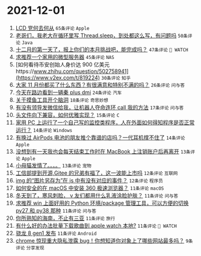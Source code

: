 # 2021-12-01

1. [LCD 党何去何从](https://www.v2ex.com/t/819189) `65条评论` `Apple`
1. [老哥们，我老大在循环里写 Thread.sleep，到处都这么写，有问题吗](https://www.v2ex.com/t/819192) `50条评论` `Java`
1. [十二月的第一天了，报上你们的本月挑战吧，能完成吗？](https://www.v2ex.com/t/819220) `47条评论` ` WATCH`
1. [求推荐一个家用的微型服务器](https://www.v2ex.com/t/819222) `45条评论` `NAS`
1. [如何看待币安创始人身价达 900 亿美元https://www.zhihu.com/question/502758941](https://www.v2ex.com/t/819224) `30条评论` `知乎`
1. [大家 11 月份都买了什么东西？有很满意和特别不满的吗？](https://www.v2ex.com/t/819223) `26条评论` `问与答`
1. [今天在路边看到一辆秦 plus dmi](https://www.v2ex.com/t/819218) `24条评论` `汽车`
1. [关于摸鱼工具开个脑洞](https://www.v2ex.com/t/819249) `18条评论` `奇思妙想`
1. [有没有领导发微信给我，让机器人夺命连环 call 我的方法](https://www.v2ex.com/t/819219) `17条评论` `问与答`
1. [头文件向下兼容，如何优雅实现？](https://www.v2ex.com/t/819230) `15条评论` `C`
1. [家用 PC 上运行了一个自己写的监控类程序，人在外面如何得知程序是否正常运行？](https://www.v2ex.com/t/819258) `14条评论` `Windows`
1. [有换过 AirPods 电池的朋友推个靠谱的店吗？一代耳机撑不住了](https://www.v2ex.com/t/819238) `14条评论` `Apple`
1. [没想到有一天我也会每天结束工作时在 MacBook 上注销账户后再离开](https://www.v2ex.com/t/819239) `13条评论` `Apple`
1. [小母猫发情了。。。。](https://www.v2ex.com/t/819235) `13条评论` `宠物`
1. [工信部提到开源,Gitee 的兄弟有福了，这一波能上市吗](https://www.v2ex.com/t/819212) `12条评论` `互联网`
1. [img 的“图片另存为”在 js 中有没有对应的事件？](https://www.v2ex.com/t/819195) `12条评论` `程序员`
1. [如何安全的在 macOS 中安装 360 极速浏览器？](https://www.v2ex.com/t/819269) `11条评论` `macOS`
1. [冬天到了，寒风刺脸， v 友们都用什么乳液涂脸护肤？](https://www.v2ex.com/t/819255) `11条评论` `问与答`
1. [求推荐 win 上面好用的 Python 环境/package 管理工具，可以方便的切换 py27 和 py38 那种](https://www.v2ex.com/t/819233) `11条评论` `问与答`
1. [你所熟知的海南，不止有三亚](https://www.v2ex.com/t/819201) `11条评论` `旅行`
1. [有什么好的办法批量下载歌曲到 apple watch 本地?](https://www.v2ex.com/t/819197) `11条评论` ` WATCH`
1. [骁龙 8 gen1 发布](https://www.v2ex.com/t/819184) `11条评论` `Android`
1. [chrome 惊现重大隐私泄露 bug！你想知道你对象上了哪些网站最多吗？](https://www.v2ex.com/t/819191) `9条评论` `分享发现`

